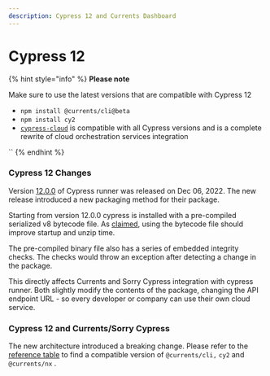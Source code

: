 ```yaml
---
description: Cypress 12 and Currents Dashboard
---
```


# Cypress 12

{% hint style="info" %}
**Please note**

Make sure to use the latest versions that are compatible with Cypress 12

* `npm install @currents/cli@beta`
* `npm install cy2`
* [`cypress-cloud`](https://currents.notion.site/Cypress-12-and-Currents-Sorry-Cypress-3f9f29285f9242c78b0ba63cf9225c6c) is compatible with all Cypress versions and is a complete rewrite of  cloud orchestration services integration

``
{% endhint %}

### Cypress 12 Changes

Version [12.0.0](https://www.cypress.io/blog/2022/12/06/announcing-cypress-12/) of Cypress runner was released on Dec 06, 2022. The new release introduced a new packaging method for their package.

Starting from version 12.0.0 cypress is installed with a pre-compiled serialized v8 bytecode file. As [claimed](https://github.com/cypress-io/cypress/pull/24909), using the bytecode file should improve startup and unzip time.&#x20;

The pre-compiled binary file also has a series of embedded integrity checks. The checks would throw an exception after detecting a change in the package.&#x20;

This directly affects Currents and Sorry Cypress integration with cypress runner. Both slightly modify the contents of the package, changing the API endpoint URL - so every developer or company can use their own cloud service.

### Cypress 12 and Currents/Sorry Cypress

The new architecture introduced a breaking change. Please refer to the [reference table](./) to find a compatible version  of `@currents/cli,` `cy2` and `@currents/nx` .
